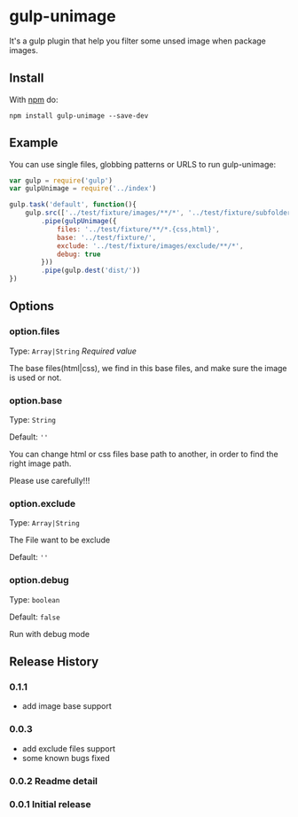 # gulp-unimage

It's a gulp plugin that help you filter some unsed image when package images.

## Install

With [npm](https://www.npmjs.com/package/gulp-unimage) do:

```
npm install gulp-unimage --save-dev
```
## Example

You can use single files, globbing patterns or URLS to run gulp-unimage:

```js
var gulp = require('gulp')
var gulpUnimage = require('../index')

gulp.task('default', function(){
	gulp.src(['../test/fixture/images/**/*', '../test/fixture/subfolder/images/**/*'], {base: '../test/fixture/'})
		.pipe(gulpUnimage({
			files: '../test/fixture/**/*.{css,html}',
			base: '../test/fixture/',
			exclude: '../test/fixture/images/exclude/**/*',
			debug: true
		}))
		.pipe(gulp.dest('dist/'))
})
```
## Options

### option.files

Type: `Array|String`
*Required value*

The base files(html|css), we find in this base files, and make sure the image is used or not.

### option.base

Type: `String`

Default: `''`

You can change html or css files base path to another, in order to find the right image path.

Please use carefully!!!

### option.exclude

Type: `Array|String`

The File want to be exclude

Default: `''`

### option.debug

Type: `boolean`

Default: `false`

Run with debug mode

## Release History

### 0.1.1
* add image base support
### 0.0.3
* add exclude files support
* some known bugs fixed
### 0.0.2 Readme detail
### 0.0.1 Initial release